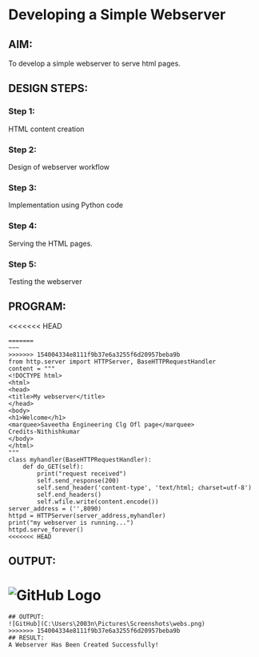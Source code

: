# Developing a Simple Webserver
## AIM:

To develop a simple webserver to serve html pages.
## DESIGN STEPS:
### Step 1:

HTML content creation
### Step 2:

Design of webserver workflow
### Step 3:

Implementation using Python code
### Step 4:

Serving the HTML pages.
### Step 5:

Testing the webserver
## PROGRAM:
<<<<<<< HEAD
```
=======
~~~
>>>>>>> 154004334e8111f9b37e6a3255f6d20957beba9b
from http.server import HTTPServer, BaseHTTPRequestHandler
content = """
<!DOCTYPE html>
<html>
<head>
<title>My webserver</title>
</head>
<body>
<h1>Welcome</h1>
<marquee>Saveetha Engineering Clg Ofl page</marquee>
Credits-Nithishkumar
</body>
</html>
"""
class myhandler(BaseHTTPRequestHandler):
    def do_GET(self):
        print("request received")
        self.send_response(200)
        self.send_header('content-type', 'text/html; charset=utf-8')
        self.end_headers()
        self.wfile.write(content.encode())
server_address = ('',8090)
httpd = HTTPServer(server_address,myhandler)
print("my webserver is running...")
httpd.serve_forever()
<<<<<<< HEAD
```
## OUTPUT:
![GitHub Logo](C:\Users\2003n\Pictures\Screenshots\webs.png)
=======
~~~
## OUTPUT:
![GitHub](C:\Users\2003n\Pictures\Screenshots\webs.png)
>>>>>>> 154004334e8111f9b37e6a3255f6d20957beba9b
## RESULT:
A Webserver Has Been Created Successfully!